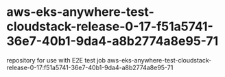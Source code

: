 # aws-eks-anywhere-test-cloudstack-release-0-17-f51a5741-36e7-40b1-9da4-a8b2774a8e95-71
repository for use with E2E test job aws-eks-anywhere-test-cloudstack-release-0-17:f51a5741-36e7-40b1-9da4-a8b2774a8e95-71
